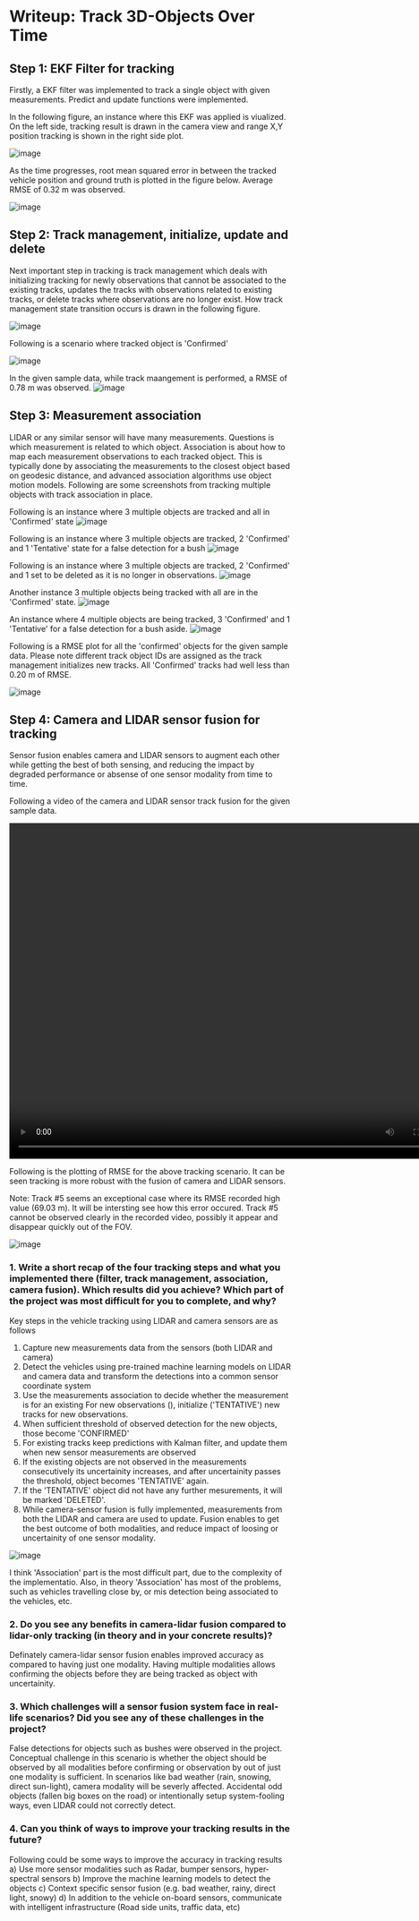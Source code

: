 # Writeup: Track 3D-Objects Over Time

## Step 1: EKF Filter for tracking

Firstly, a EKF filter was implemented to track a single object with given measurements. Predict and update functions were implemented. 

In the following figure, an instance where this EKF was applied is viualized. On the left side, tracking result is drawn in the camera view and range X,Y position tracking is shown in the right side plot.

![image](resources/step1_track_vis%201.png)

As the time progresses, root mean squared error in between the tracked vehicle position and ground truth is plotted in the figure below. Average RMSE of 0.32 m was observed.

![image](resources/step1_rmse.png)

## Step 2: Track management, initialize, update and delete

Next important step in tracking is track management which deals with initializing tracking for newly observations that cannot be associated to the existing tracks, updates the tracks with observations related to existing tracks, or delete tracks where observations are no longer exist. How track management state transition occurs is drawn in the following figure. 

![image](resources/track_management.png)               

Following is a scenario where tracked object is 'Confirmed'

![image](resources/step2_tracking.png)

In the given sample data, while track maangement is performed, a RMSE of 0.78 m was observed.
![image](resources/step2_rmse.png)

## Step 3: Measurement association

LIDAR or any similar sensor will have many measurements. Questions is which measurement is related to which object. Association is about how to map each measurement observations to each tracked object. This is typically done by associating the measurements to the closest object based on geodesic distance, and advanced association algorithms use object motion models. Following are some screenshots from tracking multiple objects with track association in place.

Following is an instance where 3 multiple objects are tracked and all in 'Confirmed' state
![image](resources/step3_det_1.png)

Following is an instance where 3 multiple objects are tracked, 2 'Confirmed' and 1 'Tentative' state for a false detection for a bush
![image](resources/step3_det_2.png)

Following is an instance where 3 multiple objects are tracked, 2 'Confirmed' and 1 set to be deleted as it is no longer in observations.
![image](resources/step3_det_3.png)

Another instance 3 multiple objects being tracked with all are in the 'Confirmed' state.
![image](resources/step3_det_4.png)

An instance where 4 multiple objects are being tracked, 3 'Confirmed' and 1 'Tentative' for a false detection for a bush aside.
![image](resources/step3_det_5.png)

Following is a RMSE plot for all the 'confirmed' objects for the given sample data. Please note different track object IDs 
are assigned as the track management initializes new tracks. All 'Confirmed' tracks had well less than 0.20 m of RMSE. 

![image](resources/step3_rmse.png)

## Step 4: Camera and LIDAR sensor fusion for tracking

Sensor fusion enables camera and LIDAR sensors to augment each other while getting the best of both sensing, and reducing the impact by degraded performance or absense of one sensor modality from time to time.

Following a video of the camera and LIDAR sensor track fusion for the given sample data.

<video width="800" height="600" controls>
  <source src="resources/my_tracking_results.mp4" type="video/mp4">
</video>

Following is the plotting of RMSE for the above tracking scenario. It can be seen tracking is more robust with the fusion of camera and LIDAR sensors. 

Note: Track #5 seems an exceptional case where its RMSE recorded high value (69.03 m). It will be intersting see how this error occured. Track #5 cannot be observed clearly in the recorded video, possibly it appear and disappear quickly out of the FOV.

![image](resources/step4_rmse.png)


### 1. Write a short recap of the four tracking steps and what you implemented there (filter, track management, association, camera fusion). Which results did you achieve? Which part of the project was most difficult for you to complete, and why?

Key steps in the vehicle tracking using LIDAR and camera sensors are as follows

1) Capture new measurements data from the sensors (both LIDAR and camera)
2) Detect the vehicles using pre-trained machine learning models on LIDAR and camera data and transform the detections into a common sensor coordinate system
3) Use the measurements association to decide whether the measurement is for an existing For new observations (), initialize ('TENTATIVE') new tracks for new observations.
4) When sufficient threshold of observed detection for the new objects, those become 'CONFIRMED'
4) For existing tracks keep predictions with Kalman filter, and update them when new sensor measurements are observed
5) If the existing objects are not observed in the measurements consecutively its uncertainity increases, and after uncertainity passes the threshold, object becomes 'TENTATIVE' again.
6) If the 'TENTATIVE' object did not have any further mesurements, it will be marked 'DELETED'.
7) While camera-sensor fusion is fully implemented, measurements from both the LIDAR and camera are used to update. Fusion enables to get the best outcome of both modalities, and reduce impact of loosing or uncertainity of one sensor modality.

![image](resources/track_management.png)     

I think 'Association' part is the most difficult part, due to the complexity of the implementatio. Also, in theory 'Association' has most of the problems, such as vehicles travelling close by, or mis detection being associated to the vehicles, etc.

### 2. Do you see any benefits in camera-lidar fusion compared to lidar-only tracking (in theory and in your concrete results)? 

Definately camera-lidar sensor fusion enables improved accuracy as compared to having just one modality. Having multiple modalities allows confirming the objects before they are being tracked as object with uncertainity. 

### 3. Which challenges will a sensor fusion system face in real-life scenarios? Did you see any of these challenges in the project?

False detections for objects such as bushes were observed in the project. Conceptual challenge in this scenario is whether the object should be observed by all modalities before confirming or observation by out of just one modality is sufficient. In scenarios like bad weather (rain, snowing, direct sun-light), camera modality will be severly affected. Accidental odd objects (fallen big boxes on the road) or intentionally setup system-fooling ways, even LIDAR could not correctly detect.  

### 4. Can you think of ways to improve your tracking results in the future?

Following could be some ways to improve the accuracy in tracking results
a) Use more sensor modalities such as Radar, bumper sensors, hyper-spectral sensors
b) Improve the machine learning models to detect the objects
c) Context specific sensor fusion (e.g. bad weather, rainy, direct light, snowy)
d) In addition to the vehicle on-board sensors, communicate with intelligent infrastructure (Road side units, traffic data, etc)
